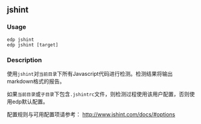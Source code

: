 jshint
---------
### Usage

    edp jshint
    edp jshint [target]


### Description

使用`jshint`对`当前目录`下所有Javascript代码进行检测。检测结果将输出markdown格式的报告。

如果`当前目录`或`子目录`下包含`.jshintrc`文件，则检测过程使用该用户配置，否则使用edp默认配置。


配置规则与可用配置项请参考：
http://www.jshint.com/docs/#options

